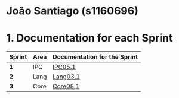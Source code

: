 **João Santiago** (s1160696)
===============================

# 1. Documentation for each Sprint


|Sprint  | Area | Documentation for the Sprint |
|--------|------|------------------------------|
| **1**  | IPC  | [IPC05.1](sp1)          |
| **2**  | Lang | [Lang03.1](sp2)         |																				
| **3**  | Core | [Core08.1](sp3)         |																			
